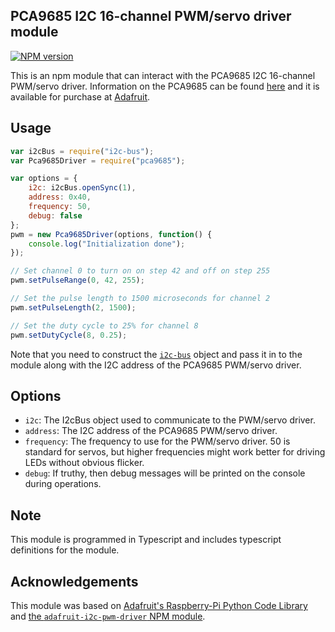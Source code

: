 ## PCA9685 I2C 16-channel PWM/servo driver module

[![NPM version](https://badge.fury.io/js/pca9685.svg)](http://badge.fury.io/js/pca9685)

This is an npm module that can interact with the PCA9685 I2C 16-channel
PWM/servo driver.  Information on the PCA9685 can be found
[here](http://www.nxp.com/products/lighting_driver_and_controller_ics/i2c_led_display_control/series/PCA9685.html)
and it is available for purchase at
[Adafruit](http://www.adafruit.com/products/815).


## Usage

```js
var i2cBus = require("i2c-bus");
var Pca9685Driver = require("pca9685");

var options = {
    i2c: i2cBus.openSync(1),
    address: 0x40,
    frequency: 50,
    debug: false
};
pwm = new Pca9685Driver(options, function() {
    console.log("Initialization done");
});

// Set channel 0 to turn on on step 42 and off on step 255
pwm.setPulseRange(0, 42, 255);

// Set the pulse length to 1500 microseconds for channel 2
pwm.setPulseLength(2, 1500);

// Set the duty cycle to 25% for channel 8
pwm.setDutyCycle(8, 0.25);
```

Note that you need to construct the [`i2c-bus`](https://npmjs.org/package/i2c-bus)
object and pass it in to the module along with the I2C address of the PCA9685
PWM/servo driver.


## Options

- `i2c`: The I2cBus object used to communicate to the PWM/servo driver.
- `address`: The I2C address of the PCA9685 PWM/servo driver.
- `frequency`: The frequency to use for the PWM/servo driver.  50 is
standard for servos, but higher frequencies might work better for
driving LEDs without obvious flicker.
- `debug`: If truthy, then debug messages will be printed on the console
during operations.


## Note

This module is programmed in Typescript and includes typescript definitions
for the module.


## Acknowledgements

This module was based on
[Adafruit's Raspberry-Pi Python Code Library](https://github.com/adafruit/Adafruit-Raspberry-Pi-Python-Code.git)
and
[the `adafruit-i2c-pwm-driver` NPM module](https://www.npmjs.com/package/adafruit-i2c-pwm-driver).

